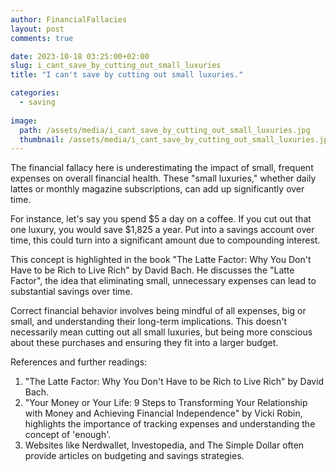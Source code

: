 ```yaml
---
author: FinancialFallacies
layout: post
comments: true

date: 2023-10-18 03:25:00+02:00  
slug: i_cant_save_by_cutting_out_small_luxuries
title: "I can't save by cutting out small luxuries."

categories:
  - saving
  
image:
  path: /assets/media/i_cant_save_by_cutting_out_small_luxuries.jpg
  thumbnail: /assets/media/i_cant_save_by_cutting_out_small_luxuries.jpg
---
```


The financial fallacy here is underestimating the impact of small, frequent expenses on overall financial health. These "small luxuries," whether daily lattes or monthly magazine subscriptions, can add up significantly over time.

For instance, let's say you spend $5 a day on a coffee. If you cut out that one luxury, you would save $1,825 a year. Put into a savings account over time, this could turn into a significant amount due to compounding interest.

This concept is highlighted in the book "The Latte Factor: Why You Don't Have to be Rich to Live Rich" by David Bach. He discusses the "Latte Factor", the idea that eliminating small, unnecessary expenses can lead to substantial savings over time.

Correct financial behavior involves being mindful of all expenses, big or small, and understanding their long-term implications. This doesn't necessarily mean cutting out all small luxuries, but being more conscious about these purchases and ensuring they fit into a larger budget.

References and further readings:
1. "The Latte Factor: Why You Don't Have to be Rich to Live Rich" by David Bach.
2. "Your Money or Your Life: 9 Steps to Transforming Your Relationship with Money and Achieving Financial Independence" by Vicki Robin, highlights the importance of tracking expenses and understanding the concept of 'enough'.
3. Websites like Nerdwallet, Investopedia, and The Simple Dollar often provide articles on budgeting and savings strategies.
